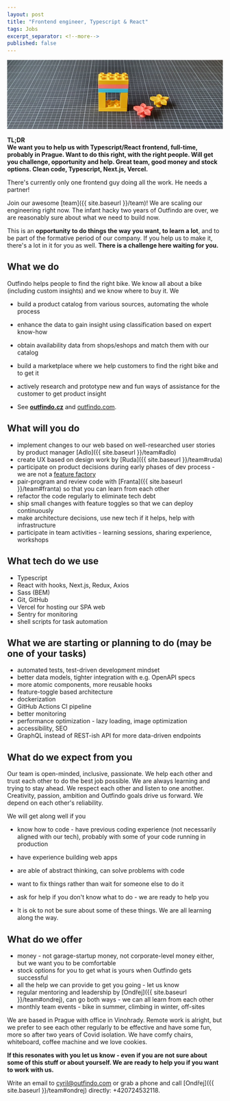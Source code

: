 ```yaml
---
layout: post
title: "Frontend engineer, Typescript & React"
tags: Jobs
excerpt_separator: <!--more-->
published: false
---
```


![Team](/assets/bricks/2.jpg)
<br>

**TL;DR**   
**We want you to help us with Typescript/React frontend, full-time, probably in Prague. Want to do this right, with the right people. Will get you challenge, opportunity and help. Great team, good money and stock options. Clean code, Typescript, Next.js, Vercel.**

<!--more-->

There's currently only one frontend guy doing all the work. He needs a partner!

Join our awesome [team]({{ site.baseurl }}/team)! We are scaling our engineering right now.
The infant hacky two years of Outfindo are over, we are reasonably sure about what we need to build now.

This is an **opportunity to do things the way you want, to learn a lot**, and to be part of the formative period of our company.
If you help us to make it, there's a lot in it for you as well. **There is a challenge here waiting for you.**

## What we do

Outfindo helps people to find the right bike. We know all about a bike (including custom insights) and we know where to buy it. We
* build a product catalog from various sources, automating the whole process
* enhance the data to gain insight using classification based on expert know-how
* obtain availability data from shops/eshops and match them with our catalog
* build a marketplace where we help customers to find the right bike and to get it
* actively research and prototype new and fun ways of assistance for the customer to get product insight

* See **[outfindo.cz](https://outfindo.cz)** and [outfindo.com](https://outfindo.com).

## What will you do

* implement changes to our web based on well-researched user stories by product manager [Adlo]({{ site.baseurl }}/team#adlo)
* create UX based on design work by [Ruda]({{ site.baseurl }}/team#ruda)
* participate on product decisions during early phases of dev process - we are not a [feature factory](https://cutle.fish/blog/12-signs-youre-working-in-a-feature-factory)
* pair-program and review code with [Franta]({{ site.baseurl }}/team#franta) so that you can learn from each other
* refactor the code regularly to eliminate tech debt
* ship small changes with feature toggles so that we can deploy continuously
* make architecture decisions, use new tech if it helps, help with infrastructure
* participate in team activities - learning sessions, sharing experience, workshops

## What tech do we use

* Typescript
* React with hooks, Next.js, Redux, Axios
* Sass (BEM)
* Git, GitHub
* Vercel for hosting our SPA web
* Sentry for monitoring
* shell scripts for task automation

## What we are starting or planning to do (may be one of your tasks)

* automated tests, test-driven development mindset
* better data models, tighter integration with e.g. OpenAPI specs
* more atomic components, more reusable hooks
* feature-toggle based architecture
* dockerization
* GitHub Actions CI pipeline
* better monitoring
* performance optimization - lazy loading, image optimization
* accessibility, SEO
* GraphQL instead of REST-ish API for more data-driven endpoints

## What do we expect from you

Our team is open-minded, inclusive, passionate. We help each other and trust each other to do the best job possible.
We are always learning and trying to stay ahead. We respect each other and listen to one another.
Creativity, passion, ambition and Outfindo goals drive us forward. We depend on each other's reliability.

We will get along well if you

* know how to code - have previous coding experience (not necessarily aligned with our tech), probably with some of your code running in production
* have experience building web apps
* are able of abstract thinking, can solve problems with code
* want to fix things rather than wait for someone else to do it
* ask for help if you don't know what to do - we are ready to help you

* It is ok to not be sure about some of these things. We are all learning along the way.


## What do we offer

* money - not garage-startup money, not corporate-level money either, but we want you to be comfortable
* stock options for you to get what is yours when Outfindo gets successful
* all the help we can provide to get you going - let us know
* regular mentoring and leadership by [Ondřej]({{ site.baseurl }}/team#ondrej), can go both ways - we can all learn from each other
* monthly team events - bike in summer, climbing in winter, off-sites

We are based in Prague with office in Vinohrady.
Remote work is alright, but we prefer to see each other regularly to be effective and have some fun, more so after two years of Covid isolation.
We have comfy chairs, whiteboard, coffee machine and we love cookies.

**If this resonates with you let us know - even if you are not sure about some of this stuff or about yourself. We are ready to help you if you want to work with us.**

Write an email to [cyril@outfindo.com](mailto:cyril@outfindo.com) or grab a phone and call [Ondřej]({{ site.baseurl }}/team#ondrej) directly: +420724532118.
